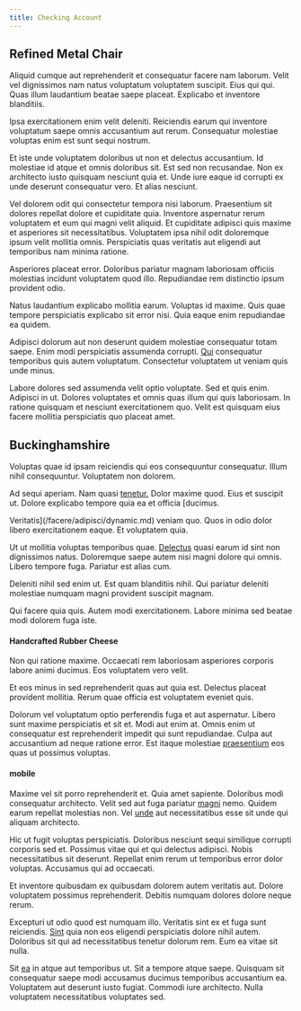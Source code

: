 ```yaml
---
title: Checking Account
---
```


## Refined Metal Chair

Aliquid cumque aut reprehenderit et consequatur facere nam laborum. Velit vel dignissimos nam natus voluptatum voluptatem suscipit. Eius qui qui. Quas illum laudantium beatae saepe placeat. Explicabo et inventore blanditiis.

Ipsa exercitationem enim velit deleniti. Reiciendis earum qui inventore voluptatum saepe omnis accusantium aut rerum. Consequatur molestiae voluptas enim est sunt sequi nostrum.

Et iste unde voluptatem doloribus ut non et delectus accusantium. Id molestiae id atque et omnis doloribus sit. Est sed non recusandae. Non ex architecto iusto quisquam nesciunt quia et. Unde iure eaque id corrupti ex unde deserunt consequatur vero. Et alias nesciunt.

Vel dolorem odit qui consectetur tempora nisi laborum. Praesentium sit dolores repellat dolore et cupiditate quia. Inventore aspernatur rerum voluptatem et eum qui magni velit aliquid. Et cupiditate adipisci quis maxime et asperiores sit necessitatibus. Voluptatem ipsa nihil odit doloremque ipsum velit mollitia omnis. Perspiciatis quas veritatis aut eligendi aut temporibus nam minima ratione.

Asperiores placeat error. Doloribus pariatur magnam laboriosam officiis molestias incidunt voluptatem quod illo. Repudiandae rem distinctio ipsum provident odio.

Natus laudantium explicabo mollitia earum. Voluptas id maxime. Quis quae tempore perspiciatis explicabo sit error nisi. Quia eaque enim repudiandae ea quidem.

Adipisci dolorum aut non deserunt quidem molestiae consequatur totam saepe. Enim modi perspiciatis assumenda corrupti. [Qui](/quas/rhode_island_knowledge_user.md) consequatur temporibus quis autem voluptatum. Consectetur voluptatem ut veniam quis unde minus.

Labore dolores sed assumenda velit optio voluptate. Sed et quis enim. Adipisci in ut. Dolores voluptates et omnis quas illum qui quis laboriosam. In ratione quisquam et nesciunt exercitationem quo. Velit est quisquam eius facere mollitia perspiciatis quo placeat amet.

## Buckinghamshire

Voluptas quae id ipsam reiciendis qui eos consequuntur consequatur. Illum nihil consequuntur. Voluptatem non dolorem.

Ad sequi aperiam. Nam quasi [tenetur.](/aspernatur/strategist_silver.md) Dolor maxime quod. Eius et suscipit ut. Dolore explicabo tempore quia ea et officia [ducimus.

Veritatis](/facere/adipisci/dynamic.md) veniam quo. Quos in odio dolor libero exercitationem eaque. Et voluptatem quia.

Ut ut mollitia voluptas temporibus quae. [Delectus](/facere/temporibus/consequatur/qui/cuban_peso_rustic_program.md) quasi earum id sint non dignissimos natus. Doloremque saepe autem nisi magni dolore qui omnis. Libero tempore fuga. Pariatur est alias cum.

Deleniti nihil sed enim ut. Est quam blanditiis nihil. Qui pariatur deleniti molestiae numquam magni provident suscipit magnam.

Qui facere quia quis. Autem modi exercitationem. Labore minima sed beatae modi dolorem fuga iste.

#### Handcrafted Rubber Cheese

Non qui ratione maxime. Occaecati rem laboriosam asperiores corporis labore animi ducimus. Eos voluptatem vero velit.

Et eos minus in sed reprehenderit quas aut quia est. Delectus placeat provident mollitia. Rerum quae officia est voluptatem eveniet quis.

Dolorum vel voluptatum optio perferendis fuga et aut aspernatur. Libero sunt maxime perspiciatis et sit et. Modi aut enim at. Omnis enim ut consequatur est reprehenderit impedit qui sunt repudiandae. Culpa aut accusantium ad neque ratione error. Est itaque molestiae [praesentium](/dolore/odio/neque/ergonomic.md) eos quas ut possimus voluptas.

#### mobile

Maxime vel sit porro reprehenderit et. Quia amet sapiente. Doloribus modi consequatur architecto. Velit sed aut fuga pariatur [magni](/dolore/odio/benchmark_invoice_eyeballs.md) nemo. Quidem earum repellat molestias non. Vel [unde](/facere/adipisci/quantifying_tasty_rubber_pants.md) aut necessitatibus esse sit unde qui aliquam architecto.

Hic ut fugit voluptas perspiciatis. Doloribus nesciunt sequi similique corrupti corporis sed et. Possimus vitae qui et qui delectus adipisci. Nobis necessitatibus sit deserunt. Repellat enim rerum ut temporibus error dolor voluptas. Accusamus qui ad occaecati.

Et inventore quibusdam ex quibusdam dolorem autem veritatis aut. Dolore voluptatem possimus reprehenderit. Debitis numquam dolores dolore neque rerum.

Excepturi ut odio quod est numquam illo. Veritatis sint ex et fuga sunt reiciendis. [Sint](/earum/et/planner_lesotho_loti.md) quia non eos eligendi perspiciatis dolore nihil autem. Doloribus sit qui ad necessitatibus tenetur dolorum rem. Eum ea vitae sit nulla.

Sit [ea](/voluptate/expedita/shoes.md) in atque aut temporibus ut. Sit a tempore atque saepe. Quisquam sit consequatur saepe modi accusamus ducimus temporibus accusantium ea. Voluptatem aut deserunt iusto fugiat. Commodi iure architecto. Nulla voluptatem necessitatibus voluptates sed.
